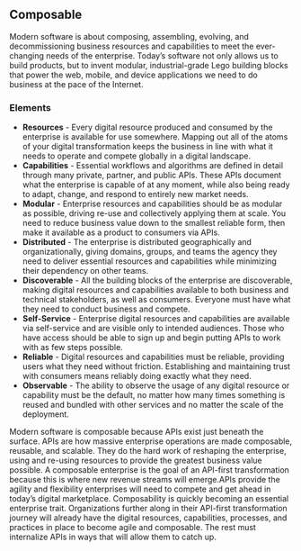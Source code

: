 ## Composable 
Modern software is about composing, assembling, evolving, and decommissioning business resources and capabilities to meet the ever-changing needs of the enterprise. Today’s software not only allows us to build products, but to invent modular, industrial-grade Lego building blocks that power the web, mobile, and device applications we need to do business at the pace of the Internet. 

### Elements 
 

- **Resources** - Every digital resource produced and consumed by the enterprise is available for use somewhere. Mapping out all of the atoms of your digital transformation keeps the business in line with what it needs to operate and compete globally in a digital landscape. 
- **Capabilities** - Essential workflows and algorithms are defined in detail through many private, partner, and public APIs. These APIs document what the enterprise is capable of at any moment, while also being ready to adapt, change, and respond to entirely new market needs. 
- **Modular** - Enterprise resources and capabilities should be as modular as possible, driving re-use and collectively applying them at scale. You need to reduce business value down to the smallest reliable form, then make it available as a product to consumers via APIs. 
- **Distributed** - The enterprise is distributed geographically and organizationally, giving domains, groups, and teams the agency they need to deliver essential resources and capabilities while minimizing their dependency on other teams. 
- **Discoverable** - All the building blocks of the enterprise are discoverable, making digital resources and capabilities available to both business and technical stakeholders, as well as consumers. Everyone must have what they need to conduct business and compete. 
- **Self-Service** - Enterprise digital resources and capabilities are available via self-service and are visible only to intended audiences. Those who have access should be able to sign up and begin putting APIs to work with as few steps possible. 
- **Reliable** - Digital resources and capabilities must be reliable, providing users what they need without friction. Establishing and maintaining trust with consumers means reliably doing exactly what they need. 
- **Observable** - The ability to observe the usage of any digital resource or capability must be the default, no matter how many times something is reused and bundled with other services and no matter the scale of the deployment. 
 
Modern software is composable because APIs exist just beneath the surface. APIs are how massive enterprise operations are made composable, reusable, and scalable. They do the hard work of reshaping the enterprise, using and re-using resources to provide the greatest business value possible.
A composable enterprise is the goal of an API-first transformation because this is where new revenue streams will emerge.APIs provide the agility and flexibility enterprises will need to compete and get ahead in today’s digital marketplace. Composability is quickly becoming an essential enterprise trait.
Organizations further along in their API-first transformation journey will already have the digital resources, capabilities, processes, and practices in place to become agile and composable. The rest must internalize APIs in ways that will allow them to catch up. 
